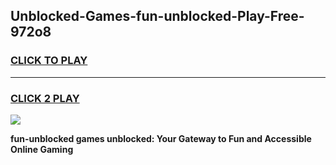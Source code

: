 
## Unblocked-Games-fun-unblocked-Play-Free-972o8
<h3>
<a href="https://premium76.site?title=fun-unblocked&ref=10A">CLICK TO PLAY</a></h3>
<hr>

<h3>
<a href="https://premium76.site?title=fun-unblocked&ref=10A">CLICK 2 PLAY</a>
  
</h3>

<a href="https://premium76.site?title=fun-unblocked&ref=10A"><img src="https://clearcache.store/games.png"></a>


**fun-unblocked games unblocked: Your Gateway to Fun and Accessible Online Gaming**
